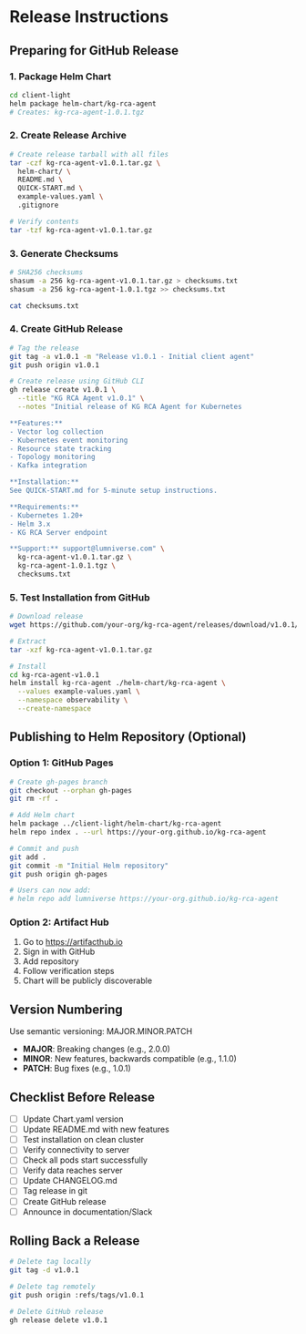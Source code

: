 # Release Instructions

## Preparing for GitHub Release

### 1. Package Helm Chart

```bash
cd client-light
helm package helm-chart/kg-rca-agent
# Creates: kg-rca-agent-1.0.1.tgz
```

### 2. Create Release Archive

```bash
# Create release tarball with all files
tar -czf kg-rca-agent-v1.0.1.tar.gz \
  helm-chart/ \
  README.md \
  QUICK-START.md \
  example-values.yaml \
  .gitignore

# Verify contents
tar -tzf kg-rca-agent-v1.0.1.tar.gz
```

### 3. Generate Checksums

```bash
# SHA256 checksums
shasum -a 256 kg-rca-agent-v1.0.1.tar.gz > checksums.txt
shasum -a 256 kg-rca-agent-1.0.1.tgz >> checksums.txt

cat checksums.txt
```

### 4. Create GitHub Release

```bash
# Tag the release
git tag -a v1.0.1 -m "Release v1.0.1 - Initial client agent"
git push origin v1.0.1

# Create release using GitHub CLI
gh release create v1.0.1 \
  --title "KG RCA Agent v1.0.1" \
  --notes "Initial release of KG RCA Agent for Kubernetes

**Features:**
- Vector log collection
- Kubernetes event monitoring
- Resource state tracking
- Topology monitoring
- Kafka integration

**Installation:**
See QUICK-START.md for 5-minute setup instructions.

**Requirements:**
- Kubernetes 1.20+
- Helm 3.x
- KG RCA Server endpoint

**Support:** support@lumniverse.com" \
  kg-rca-agent-v1.0.1.tar.gz \
  kg-rca-agent-1.0.1.tgz \
  checksums.txt
```

### 5. Test Installation from GitHub

```bash
# Download release
wget https://github.com/your-org/kg-rca-agent/releases/download/v1.0.1/kg-rca-agent-v1.0.1.tar.gz

# Extract
tar -xzf kg-rca-agent-v1.0.1.tar.gz

# Install
cd kg-rca-agent-v1.0.1
helm install kg-rca-agent ./helm-chart/kg-rca-agent \
  --values example-values.yaml \
  --namespace observability \
  --create-namespace
```

## Publishing to Helm Repository (Optional)

### Option 1: GitHub Pages

```bash
# Create gh-pages branch
git checkout --orphan gh-pages
git rm -rf .

# Add Helm chart
helm package ../client-light/helm-chart/kg-rca-agent
helm repo index . --url https://your-org.github.io/kg-rca-agent

# Commit and push
git add .
git commit -m "Initial Helm repository"
git push origin gh-pages

# Users can now add:
# helm repo add lumniverse https://your-org.github.io/kg-rca-agent
```

### Option 2: Artifact Hub

1. Go to https://artifacthub.io
2. Sign in with GitHub
3. Add repository
4. Follow verification steps
5. Chart will be publicly discoverable

## Version Numbering

Use semantic versioning: MAJOR.MINOR.PATCH

- **MAJOR**: Breaking changes (e.g., 2.0.0)
- **MINOR**: New features, backwards compatible (e.g., 1.1.0)
- **PATCH**: Bug fixes (e.g., 1.0.1)

## Checklist Before Release

- [ ] Update Chart.yaml version
- [ ] Update README.md with new features
- [ ] Test installation on clean cluster
- [ ] Verify connectivity to server
- [ ] Check all pods start successfully
- [ ] Verify data reaches server
- [ ] Update CHANGELOG.md
- [ ] Tag release in git
- [ ] Create GitHub release
- [ ] Announce in documentation/Slack

## Rolling Back a Release

```bash
# Delete tag locally
git tag -d v1.0.1

# Delete tag remotely
git push origin :refs/tags/v1.0.1

# Delete GitHub release
gh release delete v1.0.1
```
